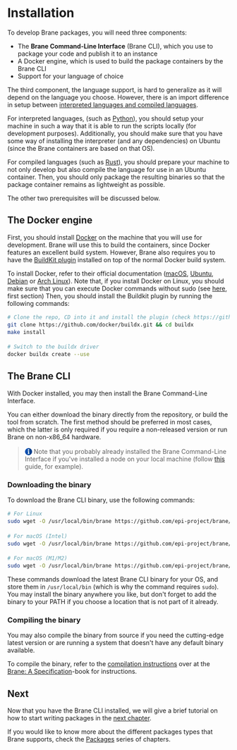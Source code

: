 # Installation
To develop Brane packages, you will need three components:
- The **Brane Command-Line Interface** (Brane CLI), which you use to package your code and publish it to an instance
- A Docker engine, which is used to build the package containers by the Brane CLI
- Support for your language of choice

The third component, the language support, is hard to generalize as it will depend on the language you choose. However, there is an import difference in setup between [interpreted languages and compiled languages](https://www.freecodecamp.org/news/compiled-versus-interpreted-languages/).

For interpreted languages, (such as [Python](https://www.python.org/)), you should setup your machine in such a way that it is able to run the scripts locally (for development purposes). Additionally, you should make sure that you have some way of installing the interpreter (and any dependencies) on Ubuntu (since the Brane containers are based on that OS).

For compiled languages (such as [Rust](https://www.rust-lang.org/)), you should prepare your machine to not only develop but also compile the language for use in an Ubuntu container. Then, you should only package the resulting binaries so that the package container remains as lightweight as possible.

The other two prerequisites will be discussed below.


## The Docker engine
First, you should install [Docker](https://docker.com) on the machine that you will use for development. Brane will use this to build the containers, since Docker features an excellent build system. However, Brane also requires you to have the [BuildKit plugin](https://docs.docker.com/buildx/working-with-buildx/) installed on top of the normal Docker build system.

To install Docker, refer to their official documentation ([macOS](https://docs.docker.com/desktop/mac/install/), [Ubuntu](https://docs.docker.com/engine/install/ubuntu/), [Debian](https://docs.docker.com/engine/install/debian/) or [Arch Linux](https://wiki.archlinux.org/title/docker)). Note that, if you install Docker on Linux, you should make sure that you can execute Docker commands without sudo (see [here](https://docs.docker.com/engine/install/linux-postinstall/), first section) Then, you should install the Buildkit plugin by running the following commands:
```bash
# Clone the repo, CD into it and install the plugin (check https://github.com/docker/buildx for alternative methods if that fails)
git clone https://github.com/docker/buildx.git && cd buildx
make install

# Switch to the buildx driver
docker buildx create --use
```


## The Brane CLI
With Docker installed, you may then install the Brane Command-Line Interface.

You can either download the binary directly from the repository, or build the tool from scratch. The first method should be preferred in most cases, which the latter is only required if you require a non-released version or run Brane on non-x86_64 hardware.

> <img src="../assets/img/info.png" alt="info" width="16" style="margin-top: 3px; margin-bottom: -3px"/> Note that you probably already installed the Brane Command-Line Interface if you've installed a node on your local machine (follow [this](TODO) guide, for example).


### Downloading the binary
To download the Brane CLI binary, use the following commands:
```bash
# For Linux
sudo wget -O /usr/local/bin/brane https://github.com/epi-project/brane/releases/latest/download/brane-linux-x86_64

# For macOS (Intel)
sudo wget -O /usr/local/bin/brane https://github.com/epi-project/brane/releases/latest/download/brane-darwin-x86_64

# For macOS (M1/M2)
sudo wget -O /usr/local/bin/brane https://github.com/epi-project/brane/releases/latest/download/brane-darwin-aarch64
```
These commands download the latest Brane CLI binary for your OS, and store them in `/usr/local/bin` (which is why the command requires `sudo`). You may install the binary anywhere you like, but don't forget to add the binary to your PATH if you choose a location that is not part of it already.


### Compiling the binary
You may also compile the binary from source if you need the cutting-edge latest version or are running a system that doesn't have any default binary available.

To compile the binary, refer to the [compilation instructions](https://wiki.enablingpersonalizedinterventions.nl/specification/setup/compilation.html) over at the [Brane: A Specification](https://wiki.enablingpersonalizedinterventions.nl/specification)-book for instructions.


## Next
Now that you have the Brane CLI installed, we will give a brief tutorial on how to start writing packages in the [next chapter](./hello-world.md).

If you would like to know more about the different packages types that Brane supports, check the [Packages](../packages/introduction.md) series of chapters.

